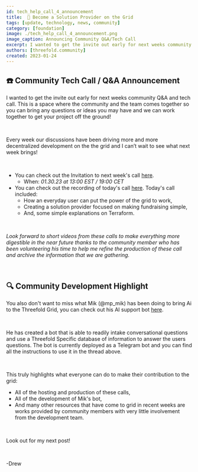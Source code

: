 ```yaml
---
id: tech_help_call_4_announcement
title:  🤝 Become a Solution Provider on the Grid
tags: [update, technology, news, community]
category: [foundation]
image: ./tech_help_call_4_announcement.png
image_caption: Announcing Community Q&A/Tech Call
excerpt: I wanted to get the invite out early for next weeks community Q&A and tech call.
authors: [threefold.community]
created: 2023-01-24
---
```


## ☎️ Community Tech Call / Q&A Announcement 

I wanted to get the invite out early for next weeks community Q&A and tech call. This is a space where the community and the team comes together so you can bring any questions or ideas you may have and we can work together to get your project off the ground! 

<br/> 

Every week our discussions have been driving more and more decentralized development on the the grid and I can’t wait to see what next week brings! 

<br/>

* You can check out the Invitation to next week's call [here](https://forum.threefold.io/t/weekly-community-q-a-and-tech-call-on-monday-january-30-2023-at-12-00-pm-noon-central-us-time/3734).
    * When: *01.30.23 at 13:00 EST / 19:00 CET*
* You can check out the recording of today's call [here](https://forum.threefold.io/t/01-23-23-weekly-community-q-a-and-technical-call-recording/3732/2). Today's call included: 
    * How an everyday user can put the power of the grid to work,
    * Creating a solution provider focused on making fundraising simple, 
    * And, some simple explanations on Terraform. 

<br/>

   *Look forward to short videos from these calls to make everything more digestible in the near future thanks to the community member  who has been volunteering his time to help me refine the production of these call and archive the information that we are gathering.* 

   <br/>

## 🔍 Community Development Highlight

You also don't want to miss what Mik (@mp_mik) has been doing to bring Ai to the Threefold Grid, you can check out his AI support bot [here](https://forum.threefold.io/t/automating-support-nlp-bot-for-q-a/3057/6).

<br/>

He has created a bot that is able to readily intake conversational questions and use a Threefold Specific database of information to answer the users questions. The bot is currently deployed as a Telegram bot and you can find all the instructions to use it in the thread above. 

<br/>

This truly highlights what everyone can do to make their contribution to the grid:

* All of the hosting and production of these calls, 
* All of the development of Mik's bot, 
* And many other resources that have come to grid in recent weeks are works provided by community members with very little involvement from the development team. 

<br/>

Look out for my next post!

<br/>

-Drew